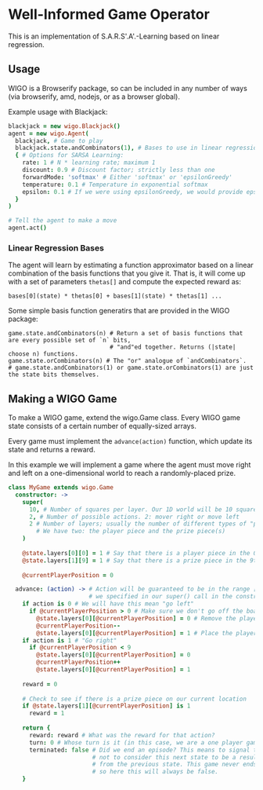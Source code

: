 Well-Informed Game Operator
===========================

This is an implementation of S.A.R.S'.A'.-Learning based on linear regression.

Usage
-----
WIGO is a Browserify package, so can be included in any number of ways (via browserify, amd, nodejs, or as a browser global).

Example usage with Blackjack:
```coffeescript
blackjack = new wigo.Blackjack()
agent = new wigo.Agent(
  blackjack, # Game to play
  blackjack.state.andCombinators(1), # Bases to use in linear regression; see below
  { # Options for SARSA Learning:
    rate: 1 # N * learning rate; maximum 1
    discount: 0.9 # Discount factor; strictly less than one
    forwardMode: 'softmax' # Either 'softmax' or 'epsilonGreedy'
    temperature: 0.1 # Temperature in exponential softmax
    epsilon: 0.1 # If we were using epsilonGreedy, we would provide epsilon instead of temperature
  }
)

# Tell the agent to make a move
agent.act()
```

### Linear Regression Bases
The agent will learn by estimating a function approximator based on a linear combination of the basis functions that you give it. That is, it will come up with a set of parameters `thetas[]` and compute the expected reward as:
```
bases[0](state) * thetas[0] + bases[1](state) * thetas[1] ...
```

Some simple basis function generatirs that are provided in the WIGO package:
```
game.state.andCombinators(n) # Return a set of basis functions that are every possible set of `n` bits,
                             # "and"ed together. Returns (|state| choose n) functions.
game.state.orCombinators(n) # The "or" analogue of `andCombinators`.
# game.state.andCombinators(1) or game.state.orCombinators(1) are just the state bits themselves.
```

Making a WIGO Game
------------------
To make a WIGO game, extend the wigo.Game class. Every WIGO game state consists of a certain number of equally-sized arrays.

Every game must implement the `advance(action)` function, which update its state and returns a reward.

In this example we will implement a game where the agent must move right and left on a one-dimensional world to reach a randomly-placed prize.
```coffeescript
class MyGame extends wigo.Game
  constructor: ->
    super(
      10, # Number of squares per layer. Our 1D world will be 10 squares long
      2, # Number of possible actions. 2: mover right or move left
      2 # Number of layers; usually the number of different types of "pieces"
        # We have two: the player piece and the prize piece(s)
    )
    
    @state.layers[0][0] = 1 # Say that there is a player piece in the 0th square
    @state.layers[1][9] = 1 # Say that there is a prize piece in the 9th square
    
    @currentPlayerPosition = 0

  advance: (action) -> # Action will be guaranteed to be in the range [0...n], where n is the number of actions
                       # we specified in our super() call in the constructor. So in this case, either 0 or 1.
    if action is 0 # We will have this mean "go left"
      if @currentPlayerPosition > 0 # Make sure we don't go off the board
        @state.layers[0][@currentPlayerPosition] = 0 # Remove the player piece from the current position
        @currentPlayerPosition--
        @state.layers[0][@currentPlayerPosition] = 1 # Place the player piece in the new position
    if action is 1 # "Go right"
      if @currentPlayerPosition < 9
        @state.layers[0][@currentPlayerPosition] = 0
        @currentPlayerPosition++
        @state.layers[0][@currentPlayerPosition] = 1
    
    reward = 0
    
    # Check to see if there is a prize piece on our current location
    if @state.layers[1][@currentPlayerPosition] is 1
      reward = 1
    
    return {
      reward: reward # What was the reward for that action?
      turn: 0 # Whose turn is it (in this case, we are a one player game, so always 0)
      terminated: false # Did we end an episode? This means to signal to the SARSA learner
                        # not to consider this next state to be a result of the action taken
                        # from the previous state. This game never ends (has only one episode)
                        # so here this will always be false.
    }
```
